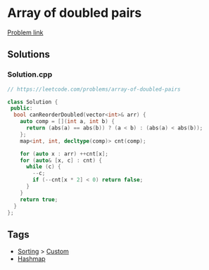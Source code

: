 # Array of doubled pairs

[Problem link](https://leetcode.com/problems/array-of-doubled-pairs)

## Solutions


### Solution.cpp
```cpp
// https://leetcode.com/problems/array-of-doubled-pairs

class Solution {
 public:
  bool canReorderDoubled(vector<int>& arr) {
    auto comp = [](int a, int b) {
      return (abs(a) == abs(b)) ? (a < b) : (abs(a) < abs(b));
    };
    map<int, int, decltype(comp)> cnt(comp);

    for (auto x : arr) ++cnt[x];
    for (auto& [x, c] : cnt) {
      while (c) {
        --c;
        if (--cnt[x * 2] < 0) return false;
      }
    }
    return true;
  }
};
```
## Tags

* [Sorting](/README.md#Sorting) > [Custom](/README.md#Sorting-Custom)
* [Hashmap](/README.md#Hashmap)
